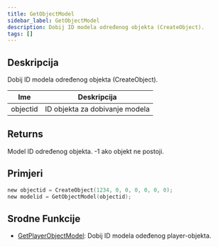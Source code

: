 ```yaml
---
title: GetObjectModel
sidebar_label: GetObjectModel
description: Dobij ID modela određenog objekta (CreateObject).
tags: []
---
```


<VersionWarn version='SA-MP 0.3.7' />

## Deskripcija

Dobij ID modela određenog objekta (CreateObject).

| Ime      | Deskripcija                              |
| -------- | ---------------------------------------- |
| objectid | ID objekta za dobivanje modela           |

## Returns

Model ID određenog objekta. -1 ako objekt ne postoji.

## Primjeri

```c
new objectid = CreateObject(1234, 0, 0, 0, 0, 0, 0);
new modelid = GetObjectModel(objectid);
```

## Srodne Funkcije

- [GetPlayerObjectModel](GetPlayerObjectModel): Dobij ID modela odeđenog player-objekta.
